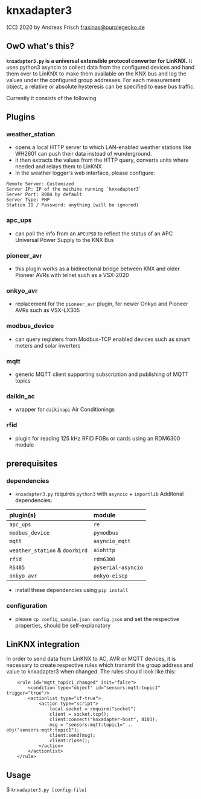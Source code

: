 # knxadapter3

(CC) 2020 by Andreas Frisch <fraxinas@purplegecko.de>

## OwO what's this?
**`knxadapter3.py` is a universal extensible protocol converter for LinKNX.**
It uses python3 asyncio to collect data from the configured devices and hand them over to LinKNX to make them available on the KNX bus and log the values under the configured group addresses. For each measurement object, a relative or absolute hysteresis can be specified to ease bus traffic.

Currently it consists of the following

## Plugins
### weather_station
* opens a local HTTP server to which LAN-enabled
weather stations like WH2601 can push their data instead of wunderground.
* it then extracts the values from the HTTP query, converts units where needed and relays them to LinKNX
* In the weather logger's web interface, please configure:
```
Remote Server: Customized
Server IP: IP of the machine running `knxadapter3`
Server Port: 8084 by default
Server Type: PHP
Station ID / Password: anything (will be ignored)
```

### apc_ups
* can poll the info from an `APCUPSD` to reflect the status of
an APC Universal Power Supply to the KNX Bus

### pioneer_avr
* this plugin works as a bidirectional bridge between KNX and older Pioneer AVRs with telnet such as a VSX-2020

### onkyo_avr
* replacement for the `pioneer_avr` plugin, for newer Onkyo and Pioneer AVRs such as VSX-LX305

### modbus_device
* can query registers from Modbus-TCP enabled devices such as smart meters and solar inverters

### mqtt
* generic MQTT client supporting subscription and publishing of MQTT topics

### daikin_ac
* wrapper for `daikinapi` Air Conditionings

### rfid
* plugin for reading 125 kHz RFID FOBs or cards using an RDM6300 module

## prerequisites
### dependencies
* `knxadapter3.py` requires `python3` with `asyncio` + `importlib`
Additonal dependencies:

| plugin(s)       | module          |
| :-------------- | :-------------- |
| `apc_ups`       | `re`            |
| `modbus_device` | `pymodbus`      |
| `mqtt`          | `asyncio_mqtt`  |
| `weather_station` & `doorbird` | `aiohttp`  |
| `rfid`          | `rdm6300`       |
| `RS485`         | `pyserial-asyncio` |
| `onkyo_avr`     | `onkyo-eiscp`   |

* install these dependencies using `pip install`

### configuration
* please `cp config_sample.json config.json` and set the respective properties, should be self-explanatory

## LinKNX integration
In order to send data from LinKNX to AC, AVR or MQTT devices, it is necessary to create respective rules which transmit the group address and value to knxadapter3 when changed. The rules should look like this:
```
	<rule id="mqtt_topic1_changed" init="false">
		<condition type="object" id="sensors:mqtt:topic1" trigger="true"/>
		<actionlist type="if-true">
			<action type="script">
				local socket = require("socket")
				client = socket.tcp();
				client:connect("knxadapter-host", 8103);
				msg = "sensors:mqtt:topic1=" .. obj("sensors:mqtt:topic1");
				client:send(msg);
				client:close();
			</action>
		</actionlist>
	</rule>
```

## Usage
$ `knxadapter3.py [config-file]`
